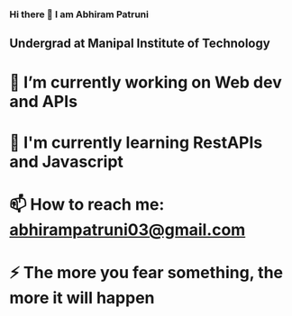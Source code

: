 ### Hi there 👋 I am Abhiram Patruni
## Undergrad at Manipal Institute of Technology

# 🔭 I’m currently working on Web dev and APIs
# 🌱 I'm currently learning RestAPIs and Javascript
# 📫 How to reach me: abhirampatruni03@gmail.com
# ⚡ The more you fear something, the more it will happen



<!--
**abhiram2510/abhiram2510** is a ✨ _special_ ✨ repository because its `README.md` (this file) appears on your GitHub profile.

Here are some ideas to get you started:

- 🔭 I’m currently working on ...
- 🌱 I’m currently learning ...
- 👯 I’m looking to collaborate on ...
- 🤔 I’m looking for help with ...
- 💬 Ask me about ...
- 📫 How to reach me: ..
- 😄 Pronouns: ...
- ⚡ Fun fact: ...
-->

